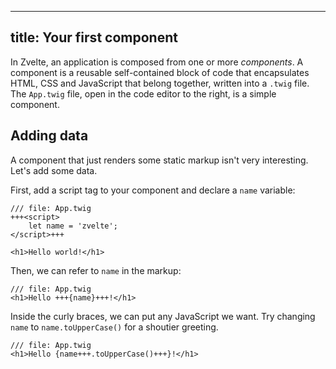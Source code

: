 
---
title: Your first component
---

In Zvelte, an application is composed from one or more _components_. A component is a reusable self-contained block of code that encapsulates HTML, CSS and JavaScript that belong together, written into a `.twig` file. The `App.twig` file, open in the code editor to the right, is a simple component.

## Adding data

A component that just renders some static markup isn't very interesting. Let's add some data.

First, add a script tag to your component and declare a `name` variable:

```zvelte
/// file: App.twig
+++<script>
    let name = 'zvelte';
</script>+++

<h1>Hello world!</h1>
```

Then, we can refer to `name` in the markup:

```zvelte
/// file: App.twig
<h1>Hello +++{name}+++!</h1>
```

Inside the curly braces, we can put any JavaScript we want. Try changing `name` to `name.toUpperCase()` for a shoutier greeting.

```zvelte
/// file: App.twig
<h1>Hello {name+++.toUpperCase()+++}!</h1>
```
